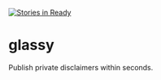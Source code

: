 [![Stories in Ready](https://badge.waffle.io/dustymaylikehedi/glassy.png?label=ready&title=Ready)](https://waffle.io/dustymaylikehedi/glassy)
# glassy
Publish private disclaimers within seconds.
